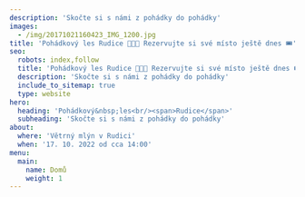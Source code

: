 ```yaml
---
description: 'Skočte si s námi z pohádky do pohádky'
images:
  - /img/20171021160423_IMG_1200.jpg
title: 'Pohádkový les Rudice 🌲🍂👸 Rezervujte si své místo ještě dnes 🎟️'
seo:
  robots: index,follow
  title: 'Pohádkový les Rudice 🌲🍂👸 Rezervujte si své místo ještě dnes 🎟️'
  description: 'Skočte si s námi z pohádky do pohádky'
  include_to_sitemap: true
  type: website
hero:
  heading: 'Pohádkový&nbsp;les<br/><span>Rudice</span>'
  subheading: 'Skočte si s námi z pohádky do pohádky'
about:
  where: 'Větrný mlýn v Rudici'
  when: '17. 10. 2022 od cca 14:00'
menu:
  main:
    name: Domů
    weight: 1
---
```

